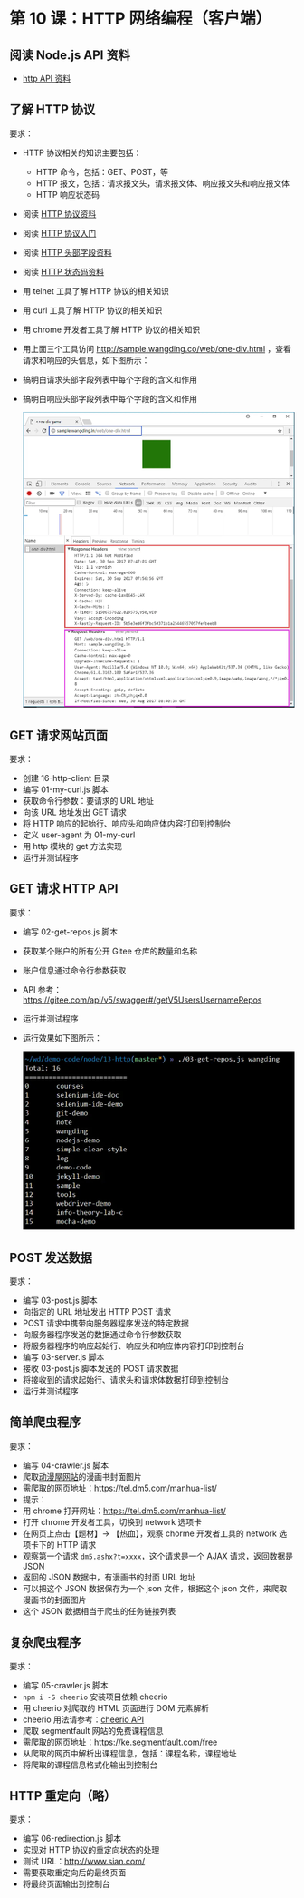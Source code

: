 # 第 10 课：HTTP 网络编程（客户端）

## 阅读 Node.js API 资料

- [http API 资料](https://www.nodeapp.cn/http.html)

## 了解 HTTP 协议

要求：
- HTTP 协议相关的知识主要包括：
  - HTTP 命令，包括：GET、POST，等
  - HTTP 报文，包括：请求报文头，请求报文体、响应报文头和响应报文体
  - HTTP 响应状态码
- 阅读 [HTTP 协议资料](https://encyclopedia.thefreedictionary.com/HTTP)
- 阅读 [HTTP 协议入门](http://www.ruanyifeng.com/blog/2016/08/http.html)
- 阅读 [HTTP 头部字段资料](https://encyclopedia.thefreedictionary.com/List+of+HTTP+headers)
- 阅读 [HTTP 状态码资料](https://encyclopedia.thefreedictionary.com/List+of+HTTP+status+codes)
- 用 telnet 工具了解 HTTP 协议的相关知识
- 用 curl 工具了解 HTTP 协议的相关知识
- 用 chrome 开发者工具了解 HTTP 协议的相关知识
- 用上面三个工具访问 http://sample.wangding.co/web/one-div.html ，查看请求和响应的头信息，如下图所示：
- 搞明白请求头部字段列表中每个字段的含义和作用
- 搞明白响应头部字段列表中每个字段的含义和作用

  ![http-headers，王顶，408542507@qq.com](./images/http-headers.webp)

## GET 请求网站页面

要求：
- 创建 16-http-client 目录
- 编写 01-my-curl.js 脚本
- 获取命令行参数：要请求的 URL 地址
- 向该 URL 地址发出 GET 请求
- 将 HTTP 响应的起始行、响应头和响应体内容打印到控制台
- 定义 user-agent 为 01-my-curl
- 用 http 模块的 get 方法实现
- 运行并测试程序

## GET 请求 HTTP API

要求：
- 编写 02-get-repos.js 脚本
- 获取某个账户的所有公开 Gitee 仓库的数量和名称
- 账户信息通过命令行参数获取
- API 参考：https://gitee.com/api/v5/swagger#/getV5UsersUsernameRepos
- 运行并测试程序
- 运行效果如下图所示：

  ![github-api，王顶，408542507@qq.com](./images/github-api.webp)

## POST 发送数据

要求：
- 编写 03-post.js 脚本
- 向指定的 URL 地址发出 HTTP POST 请求
- POST 请求中携带向服务器程序发送的特定数据
- 向服务器程序发送的数据通过命令行参数获取
- 将服务器程序的响应起始行、响应头和响应体内容打印到控制台
- 编写 03-server.js 脚本
- 接收 03-post.js 脚本发送的 POST 请求数据
- 将接收到的请求起始行、请求头和请求体数据打印到控制台
- 运行并测试程序

## 简单爬虫程序

要求：
- 编写 04-crawler.js 脚本
- 爬取[动漫屋网站](https://tel.dm5.com/)的漫画书封面图片
- 需爬取的网页地址：https://tel.dm5.com/manhua-list/
- 提示：
- 用 chrome 打开网址：https://tel.dm5.com/manhua-list/
- 打开 chrome 开发者工具，切换到 network 选项卡
- 在网页上点击【题材】-> 【热血】，观察 chorme 开发者工具的 network 选项卡下的 HTTP 请求
- 观察第一个请求 `dm5.ashx?t=xxxx`，这个请求是一个 AJAX 请求，返回数据是 JSON
- 返回的 JSON 数据中，有漫画书的封面 URL 地址
- 可以把这个 JSON 数据保存为一个 json 文件，根据这个 json 文件，来爬取漫画书的封面图片
- 这个 JSON 数据相当于爬虫的任务链接列表

## 复杂爬虫程序

要求：
- 编写 05-crawler.js 脚本
- `npm i -S cheerio` 安装项目依赖 cheerio
- 用 cheerio 对爬取的 HTML 页面进行 DOM 元素解析
- cheerio 用法请参考：[cheerio API](https://cnodejs.org/topic/5203a71844e76d216a727d2e)
- 爬取 segmentfault 网站的免费课程信息
- 需爬取的网页地址：https://ke.segmentfault.com/free
- 从爬取的网页中解析出课程信息，包括：课程名称，课程地址
- 将爬取的课程信息格式化输出到控制台

## HTTP 重定向（略）

要求：
- 编写 06-redirection.js 脚本
- 实现对 HTTP 协议的重定向状态的处理
- 测试 URL：http://www.sian.com/
- 需要获取重定向后的最终页面
- 将最终页面输出到控制台
